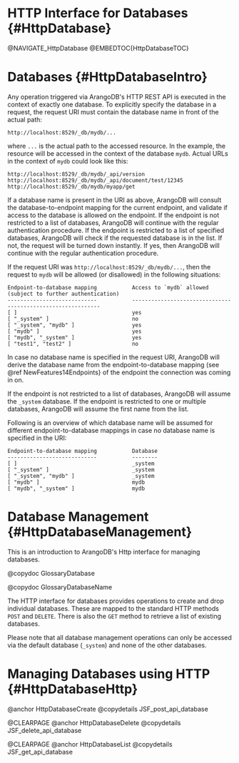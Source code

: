 HTTP Interface for Databases {#HttpDatabase}
============================================

@NAVIGATE_HttpDatabase
@EMBEDTOC{HttpDatabaseTOC}

Databases {#HttpDatabaseIntro}
==============================

Any operation triggered via ArangoDB's HTTP REST API is executed in the context of exactly
one database. To explicitly specify the database in a request, the request URI must contain
the database name in front of the actual path:

    http://localhost:8529/_db/mydb/...

where `...` is the actual path to the accessed resource. In the example, the resource will be
accessed in the context of the database `mydb`. Actual URLs in the context of `mydb` could look
like this:

    http://localhost:8529/_db/mydb/_api/version
    http://localhost:8529/_db/mydb/_api/document/test/12345
    http://localhost:8529/_db/mydb/myapp/get

If a database name is present in the URI as above, ArangoDB will consult the database-to-endpoint
mapping for the current endpoint, and validate if access to the database is allowed on the 
endpoint. 
If the endpoint is not restricted to a list of databases, ArangoDB will continue with the 
regular authentication procedure. If the endpoint is restricted to a list of specified databases,
ArangoDB will check if the requested database is in the list. If not, the request will be turned
down instantly. If yes, then ArangoDB will continue with the regular authentication procedure.

If the request URI was `http://localhost:8529/_db/mydb/...`, then the request to `mydb` will be 
allowed (or disallowed) in the following situations: 

    Endpoint-to-database mapping           Access to `mydb` allowed (subject to further authentication)
    ----------------------------           ------------------------------------------------------------
    [ ]                                    yes
    [ "_system" ]                          no 
    [ "_system", "mydb" ]                  yes
    [ "mydb" ]                             yes
    [ "mydb", "_system" ]                  yes
    [ "test1", "test2" ]                   no

In case no database name is specified in the request URI, ArangoDB will derive the database
name from the endpoint-to-database mapping (see @ref NewFeatures14Endpoints} of the endpoint 
the connection was coming in on. 

If the endpoint is not restricted to a list of databases, ArangoDB will assume the `_system`
database. If the endpoint is restricted to one or multiple databases, ArangoDB will assume
the first name from the list.

Following is an overview of which database name will be assumed for different endpoint-to-database
mappings in case no database name is specified in the URI:

    Endpoint-to-database mapping           Database
    ----------------------------           --------
    [ ]                                    _system
    [ "_system" ]                          _system
    [ "_system", "mydb" ]                  _system
    [ "mydb" ]                             mydb
    [ "mydb", "_system" ]                  mydb

Database Management {#HttpDatabaseManagement}
=============================================

This is an introduction to ArangoDB's Http interface for managing databases.

@copydoc GlossaryDatabase

@copydoc GlossaryDatabaseName

The HTTP interface for databases provides operations to create and drop
individual databases. These are mapped to the standard HTTP methods `POST`
and `DELETE`. There is also the `GET` method to retrieve a list of existing
databases.

Please note that all database management operations can only be accessed via
the default database (`_system`) and none of the other databases.

Managing Databases using HTTP {#HttpDatabaseHttp}
=================================================

@anchor HttpDatabaseCreate
@copydetails JSF_post_api_database

@CLEARPAGE
@anchor HttpDatabaseDelete
@copydetails JSF_delete_api_database

@CLEARPAGE
@anchor HttpDatabaseList
@copydetails JSF_get_api_database

